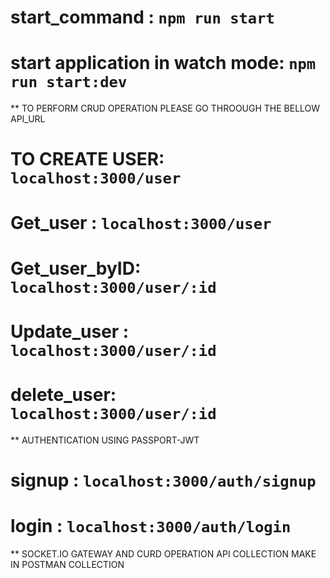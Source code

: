 # start_command : `npm run start`
# start application in watch mode: `npm run start:dev`

** TO PERFORM CRUD OPERATION PLEASE GO THROOUGH THE BELLOW API_URL
# TO CREATE USER: `localhost:3000/user`
# Get_user : `localhost:3000/user`
# Get_user_byID: `localhost:3000/user/:id`
# Update_user : `localhost:3000/user/:id`
# delete_user: `localhost:3000/user/:id`
** AUTHENTICATION USING PASSPORT-JWT
# signup : `localhost:3000/auth/signup`
# login : `localhost:3000/auth/login`

** SOCKET.IO GATEWAY AND CURD OPERATION API COLLECTION MAKE IN POSTMAN COLLECTION 


